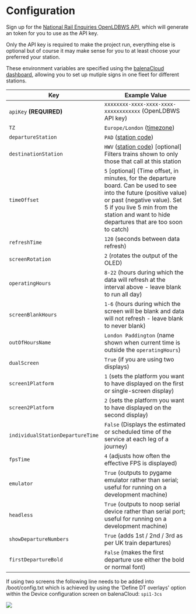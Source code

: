 # Configuration

Sign up for the [National Rail Enquiries OpenLDBWS API](http://realtime.nationalrail.co.uk/OpenLDBWSRegistration), which will generate an token for you to use as the API key.

Only the API key is required to make the project run, everything else is optional but of course it may make sense for you to at least choose your preferred your station.

These environment variables are specified using the [balenaCloud dashboard](https://www.balena.io/docs/learn/manage/serv-vars/), allowing you to set up mutiple signs in one fleet for different stations.


| Key                              | Example Value
|----------------------------------|----------
|`apiKey` **(REQUIRED)** | `xxxxxxxx-xxxx-xxxx-xxxx-xxxxxxxxxxxx` (OpenLDBWS API key)
|`TZ`  | `Europe/London` ([timezone](https://en.wikipedia.org/wiki/List_of_tz_database_time_zones))
|`departureStation`  | `PAD` ([station code](https://www.nationalrail.co.uk/stations_destinations/48541.aspx))
|`destinationStation`  | `HWV` ([station code](https://www.nationalrail.co.uk/stations_destinations/48541.aspx)) [optional] Filters trains shown to only those that call at this station
|`timeOffset`  | `5` [optional] (Time offset, in minutes, for the departure board. Can be used to see into the future (positive value) or past (negative value). Set 5 if you live 5 min from the station and want to hide departures that are too soon to catch)
|`refreshTime` | `120` (seconds between data refresh)
|`screenRotation` | `2` (rotates the output of the OLED)
|`operatingHours` | `8-22` (hours during which the data will refresh at the interval above - leave blank to run all day)
|`screenBlankHours` | `1-6` (hours during which the screen will be blank and data will not refresh - leave blank to never blank)
| `outOfHoursName` | `London Paddington` (name shown when current time is outside the `operatingHours`)
| `dualScreen` | `True` (if you are using two displays)
| `screen1Platform` | `1` (sets the platform you want to have displayed on the first or single-screen display)
| `screen2Platform` | `2` (sets the platform you want to have displayed on the second display)
| `individualStationDepartureTime` | `False` (Displays the estimated or scheduled time of the service at each leg of a journey)
| `fpsTime` | `4` (adjusts how often the effective FPS is displayed)
| `emulator` | `True` (outputs to pygame emulator rather than serial; useful for running on a development machine)
| `headless` | `True` (outputs to noop serial device rather than serial port; useful for running on a development machine)
| `showDepartureNumbers` | `True` (adds 1st / 2nd / 3rd as per UK train departures)
| `firstDepartureBold` | `False` (makes the first departure use either the bold or normal font)

If using two screens the following line needs to be added into /boot/config.txt which is achieved by using the 'Define DT overlays' option within the Device configuration screen on balenaCloud: `spi1-3cs`

![](images/overlays.png)

